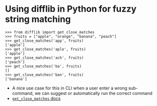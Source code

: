 # Using difflib in Python for fuzzy string matching


```
>>> from difflib import get_close_matches                                  
>>> fruits = ["apple", "orange", "banana", "peach"]                        
>>> get_close_matches('app', fruits)                                       
['apple']                                                                  
>>> get_close_matches('aple', fruits)                                      
['apple']                                                                  
>>> get_close_matches('ach', fruits)                                       
['peach']                                                                  
>>> get_close_matches('ba', fruits)                                        
[]                                                                         
>>> get_close_matches('ban', fruits)                                       
['banana']  
```

- A nice use case for this in CLI when a user enter a wrong sub-command, we can suggest or automatically run the correct command
- [`get_close_matches` docs](https://docs.python.org/3.8/library/difflib.html#difflib.get_close_matches)
